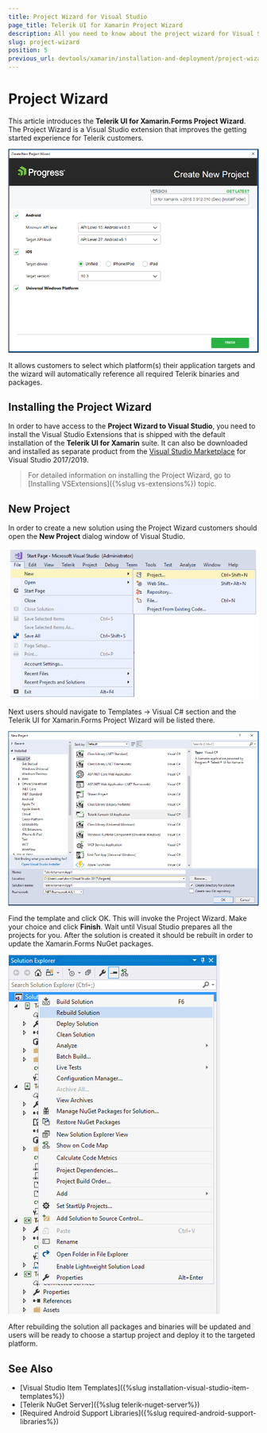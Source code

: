 ```yaml
---
title: Project Wizard for Visual Studio
page_title: Telerik UI for Xamarin Project Wizard
description: All you need to know about the project wizard for Visual Studio on Windows. Find all you need to know in Xamarin.Forms instalation and deployment documentation.
slug: project-wizard
position: 5
previous_url: devtools/xamarin/installation-and-deployment/project-wizard
---
```


# Project Wizard

This article introduces the **Telerik UI for Xamarin.Forms Project Wizard**. The Project Wizard is a Visual Studio extension that improves the getting started experience for Telerik customers.

![Visual Studio Project Wizard](../images/visual-studio-project-wizard.png)

It allows customers to select which platform(s) their application targets and the wizard will automatically reference all required Telerik binaries and packages.

## Installing the Project Wizard

In order to have access to the **Project Wizard to Visual Studio**, you need to install the Visual Studio Extensions that is shipped with the default installation of the **Telerik UI for Xamarin** suite. It can also be downloaded and installed as separate product from the [Visual Studio Marketplace](https://marketplace.visualstudio.com/) for Visual Studio 2017/2019.

>For detailed information on installing the Project Wizard, go to [Installing VSExtensions]({%slug vs-extensions%}) topic.

## New Project

In order to create a new solution using the Project Wizard customers should open the **New Project** dialog window of Visual Studio.

![Visual Studio New Project create](../images/visual-studio-new-project-create.png)

Next users should navigate to Templates -> Visual C# section and the Telerik UI for Xamarin.Forms Project Wizard will be listed there.

![Visual Studio New Project](../images/visual-studio-new-project-dialog.png)

Find the template and click OK. This will invoke the Project Wizard. Make your choice and click **Finish**. Wait until Visual Studio prepares all the projects for you. After the solution is created it should be rebuilt in order to update the Xamarin.Forms NuGet packages.

![Newly created solution](../images/visual-studio-created-solution.png)

After rebuilding the solution all packages and binaries will be updated and users will be ready to choose a startup project and deploy it to the targeted platform.

## See Also
- [Visual Studio Item Templates]({%slug installation-visual-studio-item-templates%})
- [Telerik NuGet Server]({%slug telerik-nuget-server%})
- [Required Android Support Libraries]({%slug required-android-support-libraries%})

